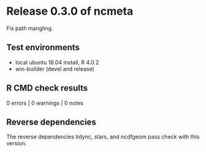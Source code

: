 # Release 0.3.0 of ncmeta

Fix path mangling. 

## Test environments

* local ubuntu 18.04 install, R 4.0.2
* win-builder (devel and release)

## R CMD check results

0 errors | 0 warnings | 0 notes


## Reverse dependencies

The reverse dependencies tidync, stars, and ncdfgeom pass check with this version.
    
    
